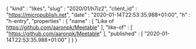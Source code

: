 {
  "kind" : "likes",
  "slug" : "2020/01/h7iz2",
  "client_id" : "https://micropublish.net",
  "date" : "2020-01-14T22:53:35.988+01:00",
  "h" : "h-entry",
  "properties" : {
    "name" : [ "Like of https://github.com/aaronpk/Meetable" ],
    "like-of" : [ "https://github.com/aaronpk/Meetable" ],
    "published" : [ "2020-01-14T22:53:35.988+01:00" ]
  }
}
